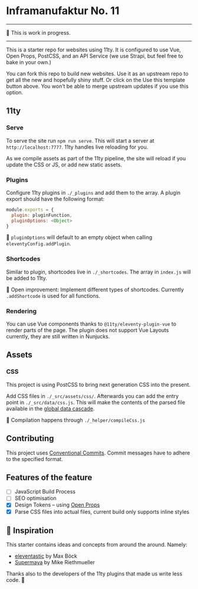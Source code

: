 # Inframanufaktur No. 11

---

🚧 This is work in progress.

---

This is a starter repo for websites using 11ty. It is configured to use Vue, Open Props, PostCSS, and an API Service (we use Strapi, but feel free to bake in your own.)

You can fork this repo to build new websites. Use it as an upstream repo to get all the new and hopefully shiny stuff. Or click on the Use this template button above. You won’t be able to merge upstream updates if you use this option.

## 11ty

### Serve

To serve the site run `npm run serve`. This will start a server at `http://localhost:7777`. 11ty handles live reloading for you.

As we compile assets as part of the 11ty pipeline, the site will reload if you update the CSS or JS, or add new static assets.

### Plugins

Configure 11ty plugins in `./_plugins` and add them to the array. A plugin export should have the following format:

```js
module.exports = {
  plugin: pluginFunction,
  pluginOptions: <Object>
}
```

💁 `pluginOptions` will default to an empty object when calling `eleventyConfig.addPlugin`.

### Shortcodes

Similar to plugin, shortcodes live in `./_shortcodes`. The array in `index.js` will be added to 11ty.

💁 Open improvement: Implement different types of shortcodes. Currently `.addShortcode` is used for all functions.

### Rendering

You can use Vue components thanks to `@11ty/eleventy-plugin-vue` to render parts of the page. The plugin does not support Vue Layouts currently, they are still written in Nunjucks.

## Assets

### CSS

This project is using PostCSS to bring next generation CSS into the present.

Add CSS files in `./_src/assets/css/`. Afterwards you can add the entry point in `./_src/data/css.js`. This will make the contents of the parsed file available in the [global data cascade](https://www.11ty.dev/docs/data-global/).

💁 Compilation happens through `./_helper/compileCss.js`

## Contributing

This project uses [Conventional Commits](https://www.conventionalcommits.org/). Commit messages have to adhere to the specified format.

## Features of the feature

- [ ] JavaScript Build Process
- [ ] SEO optimisation
- [x] Design Tokens – using [Open Props](https://open-props.style/)
- [x] Parse CSS files into actual files, current build only supports inline styles

## 🌟 Inspiration

This starter contains ideas and concepts from around the around. Namely:

- [eleventastic](https://github.com/maxboeck/eleventastic) by Max Böck
- [Supermaya](https://github.com/MadeByMike/supermaya) by Mike Riethmueller

Thanks also to the developers of the 11ty plugins that made us write less code. 💞

